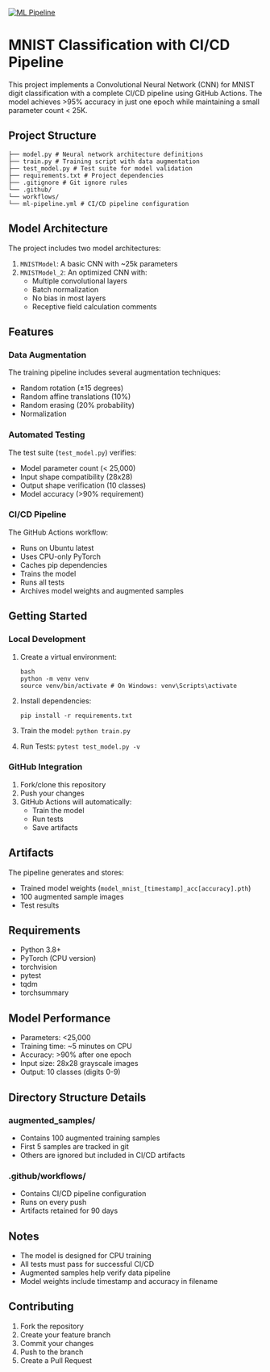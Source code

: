 [![ML Pipeline](https://github.com/sumankanukollu/ERAv3/actions/workflows/ml-pipeline.yml/badge.svg)](https://github.com/sumankanukollu/ERAv3/actions/workflows/ml-pipeline.yml)

# MNIST Classification with CI/CD Pipeline

This project implements a Convolutional Neural Network (CNN) for MNIST digit classification with a complete CI/CD pipeline using GitHub Actions. The model achieves >95% accuracy in just one epoch while maintaining a small parameter count < 25K.

## Project Structure 
```
├── model.py # Neural network architecture definitions
├── train.py # Training script with data augmentation
├── test_model.py # Test suite for model validation
├── requirements.txt # Project dependencies
├── .gitignore # Git ignore rules
└── .github/
└── workflows/
└── ml-pipeline.yml # CI/CD pipeline configuration
```


## Model Architecture

The project includes two model architectures:
1. `MNISTModel`: A basic CNN with ~25k parameters
2. `MNISTModel_2`: An optimized CNN with:
   - Multiple convolutional layers
   - Batch normalization
   - No bias in most layers
   - Receptive field calculation comments

## Features

### Data Augmentation
The training pipeline includes several augmentation techniques:
- Random rotation (±15 degrees)
- Random affine translations (10%)
- Random erasing (20% probability)
- Normalization

### Automated Testing
The test suite (`test_model.py`) verifies:
- Model parameter count (< 25,000)
- Input shape compatibility (28x28)
- Output shape verification (10 classes)
- Model accuracy (>90% requirement)

### CI/CD Pipeline
The GitHub Actions workflow:
- Runs on Ubuntu latest
- Uses CPU-only PyTorch
- Caches pip dependencies
- Trains the model
- Runs all tests
- Archives model weights and augmented samples

## Getting Started

### Local Development

1. Create a virtual environment:
    ```
    bash
    python -m venv venv
    source venv/bin/activate # On Windows: venv\Scripts\activate
    ```


2. Install dependencies:
    ```
    pip install -r requirements.txt
    ```

3. Train the model:
    ```python train.py```

4. Run Tests:
    ```pytest test_model.py -v```


### GitHub Integration

1. Fork/clone this repository
2. Push your changes
3. GitHub Actions will automatically:
   - Train the model
   - Run tests
   - Save artifacts

## Artifacts

The pipeline generates and stores:
- Trained model weights (`model_mnist_[timestamp]_acc[accuracy].pth`)
- 100 augmented sample images
- Test results

## Requirements

- Python 3.8+
- PyTorch (CPU version)
- torchvision
- pytest
- tqdm
- torchsummary

## Model Performance

- Parameters: <25,000
- Training time: ~5 minutes on CPU
- Accuracy: >90% after one epoch
- Input size: 28x28 grayscale images
- Output: 10 classes (digits 0-9)

## Directory Structure Details

### augmented_samples/
- Contains 100 augmented training samples
- First 5 samples are tracked in git
- Others are ignored but included in CI/CD artifacts

### .github/workflows/
- Contains CI/CD pipeline configuration
- Runs on every push
- Artifacts retained for 90 days

## Notes

- The model is designed for CPU training
- All tests must pass for successful CI/CD
- Augmented samples help verify data pipeline
- Model weights include timestamp and accuracy in filename

## Contributing

1. Fork the repository
2. Create your feature branch
3. Commit your changes
4. Push to the branch
5. Create a Pull Request

